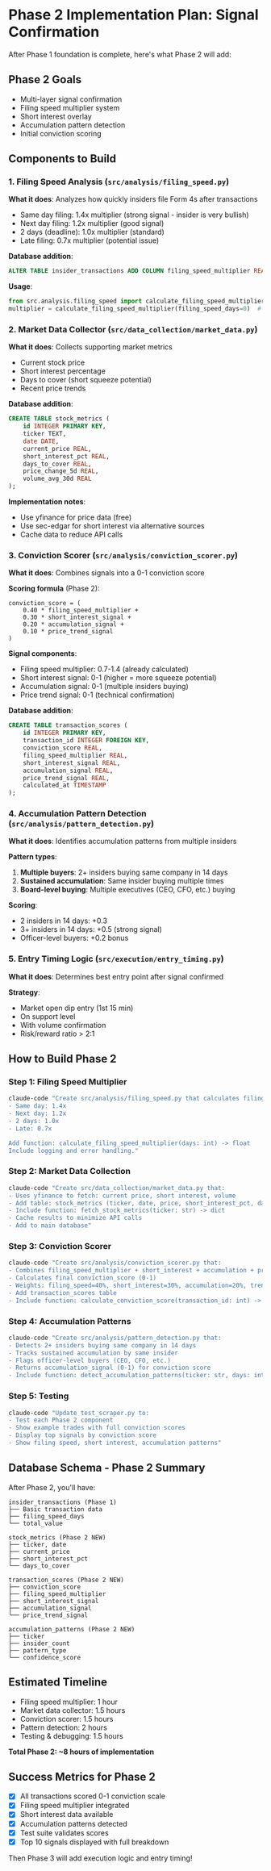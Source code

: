 # Phase 2 Implementation Plan: Signal Confirmation

After Phase 1 foundation is complete, here's what Phase 2 will add:

## Phase 2 Goals
- Multi-layer signal confirmation
- Filing speed multiplier system
- Short interest overlay
- Accumulation pattern detection
- Initial conviction scoring

## Components to Build

### 1. Filing Speed Analysis (`src/analysis/filing_speed.py`)
**What it does**: Analyzes how quickly insiders file Form 4s after transactions
- Same day filing: 1.4x multiplier (strong signal - insider is very bullish)
- Next day filing: 1.2x multiplier (good signal)
- 2 days (deadline): 1.0x multiplier (standard)
- Late filing: 0.7x multiplier (potential issue)

**Database addition**:
```sql
ALTER TABLE insider_transactions ADD COLUMN filing_speed_multiplier REAL;
```

**Usage**:
```python
from src.analysis.filing_speed import calculate_filing_speed_multiplier
multiplier = calculate_filing_speed_multiplier(filing_speed_days=0)  # Returns 1.4
```

### 2. Market Data Collector (`src/data_collection/market_data.py`)
**What it does**: Collects supporting market metrics
- Current stock price
- Short interest percentage
- Days to cover (short squeeze potential)
- Recent price trends

**Database addition**:
```sql
CREATE TABLE stock_metrics (
    id INTEGER PRIMARY KEY,
    ticker TEXT,
    date DATE,
    current_price REAL,
    short_interest_pct REAL,
    days_to_cover REAL,
    price_change_5d REAL,
    volume_avg_30d REAL
);
```

**Implementation notes**:
- Use yfinance for price data (free)
- Use sec-edgar for short interest via alternative sources
- Cache data to reduce API calls

### 3. Conviction Scorer (`src/analysis/conviction_scorer.py`)
**What it does**: Combines signals into a 0-1 conviction score

**Scoring formula** (Phase 2):
```
conviction_score = (
    0.40 * filing_speed_multiplier +
    0.30 * short_interest_signal +
    0.20 * accumulation_signal +
    0.10 * price_trend_signal
)
```

**Signal components**:
- Filing speed multiplier: 0.7-1.4 (already calculated)
- Short interest signal: 0-1 (higher = more squeeze potential)
- Accumulation signal: 0-1 (multiple insiders buying)
- Price trend signal: 0-1 (technical confirmation)

**Database addition**:
```sql
CREATE TABLE transaction_scores (
    id INTEGER PRIMARY KEY,
    transaction_id INTEGER FOREIGN KEY,
    conviction_score REAL,
    filing_speed_multiplier REAL,
    short_interest_signal REAL,
    accumulation_signal REAL,
    price_trend_signal REAL,
    calculated_at TIMESTAMP
);
```

### 4. Accumulation Pattern Detection (`src/analysis/pattern_detection.py`)
**What it does**: Identifies accumulation patterns from multiple insiders

**Pattern types**:
1. **Multiple buyers**: 2+ insiders buying same company in 14 days
2. **Sustained accumulation**: Same insider buying multiple times
3. **Board-level buying**: Multiple executives (CEO, CFO, etc.) buying

**Scoring**:
- 2 insiders in 14 days: +0.3
- 3+ insiders in 14 days: +0.5 (strong signal)
- Officer-level buyers: +0.2 bonus

### 5. Entry Timing Logic (`src/execution/entry_timing.py`)
**What it does**: Determines best entry point after signal confirmed

**Strategy**:
- Market open dip entry (1st 15 min)
- On support level
- With volume confirmation
- Risk/reward ratio > 2:1

## How to Build Phase 2

### Step 1: Filing Speed Multiplier
```bash
claude-code "Create src/analysis/filing_speed.py that calculates filing speed multipliers:
- Same day: 1.4x
- Next day: 1.2x
- 2 days: 1.0x
- Late: 0.7x

Add function: calculate_filing_speed_multiplier(days: int) -> float
Include logging and error handling."
```

### Step 2: Market Data Collection
```bash
claude-code "Create src/data_collection/market_data.py that:
- Uses yfinance to fetch: current price, short interest, volume
- Add table: stock_metrics (ticker, date, price, short_interest_pct, days_to_cover)
- Include function: fetch_stock_metrics(ticker: str) -> dict
- Cache results to minimize API calls
- Add to main database"
```

### Step 3: Conviction Scorer
```bash
claude-code "Create src/analysis/conviction_scorer.py that:
- Combines filing_speed_multiplier + short_interest + accumulation + price_trend
- Calculates final conviction_score (0-1)
- Weights: filing_speed=40%, short_interest=30%, accumulation=20%, trend=10%
- Add transaction_scores table
- Include function: calculate_conviction_score(transaction_id: int) -> float"
```

### Step 4: Accumulation Patterns
```bash
claude-code "Create src/analysis/pattern_detection.py that:
- Detects 2+ insiders buying same company in 14 days
- Tracks sustained accumulation by same insider
- Flags officer-level buyers (CEO, CFO, etc.)
- Returns accumulation_signal (0-1) for conviction score
- Include function: detect_accumulation_patterns(ticker: str, days: int) -> float"
```

### Step 5: Testing
```bash
claude-code "Update test_scraper.py to:
- Test each Phase 2 component
- Show example trades with full conviction scores
- Display top signals by conviction score
- Show filing speed, short interest, accumulation patterns"
```

## Database Schema - Phase 2 Summary

After Phase 2, you'll have:
```
insider_transactions (Phase 1)
├── Basic transaction data
├── filing_speed_days
└── total_value

stock_metrics (Phase 2 NEW)
├── ticker, date
├── current_price
├── short_interest_pct
└── days_to_cover

transaction_scores (Phase 2 NEW)
├── conviction_score
├── filing_speed_multiplier
├── short_interest_signal
├── accumulation_signal
└── price_trend_signal

accumulation_patterns (Phase 2 NEW)
├── ticker
├── insider_count
├── pattern_type
└── confidence_score
```

## Estimated Timeline
- Filing speed multiplier: 1 hour
- Market data collector: 1.5 hours
- Conviction scorer: 1.5 hours
- Pattern detection: 2 hours
- Testing & debugging: 1.5 hours

**Total Phase 2: ~8 hours of implementation**

## Success Metrics for Phase 2
- [x] All transactions scored 0-1 conviction scale
- [x] Filing speed multiplier integrated
- [x] Short interest data available
- [x] Accumulation patterns detected
- [x] Test suite validates scores
- [x] Top 10 signals displayed with full breakdown

Then Phase 3 will add execution logic and entry timing!
